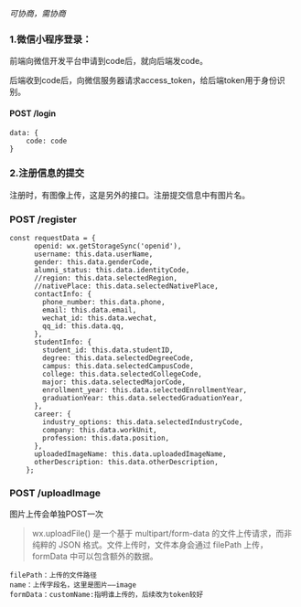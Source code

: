 *可协商，需协商*

### 1.微信小程序登录：

前端向微信开发平台申请到code后，就向后端发code。

后端收到code后，向微信服务器请求access_token，给后端token用于身份识别。

#### POST /login

```
data: {
    code: code
}
```



### 2.注册信息的提交

注册时，有图像上传，这是另外的接口。注册提交信息中有图片名。

### POST /register


```
const requestData = {
      openid: wx.getStorageSync('openid'),
      username: this.data.userName,
      gender: this.data.genderCode,
      alumni_status: this.data.identityCode,
      //region: this.data.selectedRegion,
      //nativePlace: this.data.selectedNativePlace,
      contactInfo: {
        phone_number: this.data.phone,
        email: this.data.email,
        wechat_id: this.data.wechat,
        qq_id: this.data.qq,
      },
      studentInfo: {
        student_id: this.data.studentID,
        degree: this.data.selectedDegreeCode,
        campus: this.data.selectedCampusCode,
        college: this.data.selectedCollegeCode,
        major: this.data.selectedMajorCode,
        enrollment_year: this.data.selectedEnrollmentYear,
        graduationYear: this.data.selectedGraduationYear,
      },
      career: {
        industry_options: this.data.selectedIndustryCode,
        company: this.data.workUnit,
        profession: this.data.position,
      },
      uploadedImageName: this.data.uploadedImageName,
      otherDescription: this.data.otherDescription,
    };
```

### POST /uploadImage

图片上传会单独POST一次

>wx.uploadFile() 是一个基于 multipart/form-data 的文件上传请求，而非纯粹的 JSON 格式。文件上传时，文件本身会通过 filePath 上传，formData 中可以包含额外的数据。

```
filePath：上传的文件路径
name：上传字段名，这里是图片——image
formData：customName:指明谁上传的，后续改为token较好
```
